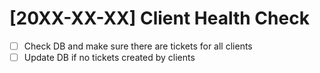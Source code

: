 # [20XX-XX-XX] Client Health Check


- [ ] Check DB and make sure there are tickets for all clients
- [ ] Update DB if no tickets created by clients
